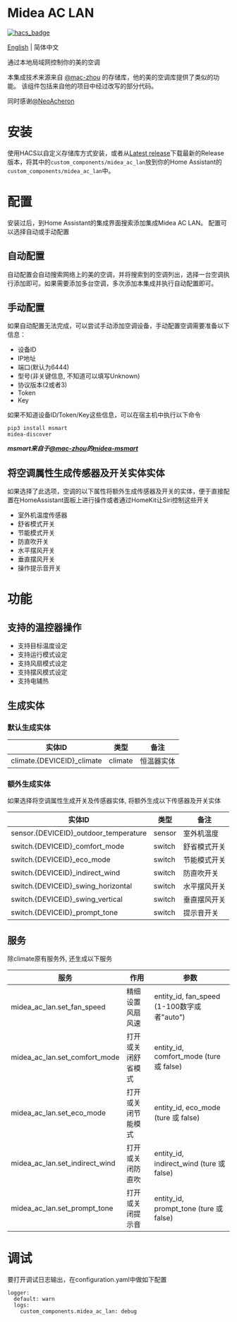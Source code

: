 # Midea AC LAN
[![hacs_badge](https://img.shields.io/badge/HACS-Custom-orange.svg)](https://github.com/custom-components/hacs)

[English](https://github.com/georgezhao2010/midea_ac_lan/blob/master/README.md) | 简体中文

通过本地局域网控制你的美的空调

本集成技术来源来自 [@mac-zhou](https://github.com/mac-zhou/midea-msmart) 的存储库，他的美的空调库提供了类似的功能。 该组件包括来自他的项目中经过改写的部分代码。

同时感谢[@NeoAcheron](https://github.com/NeoAcheron/midea-ac-py)

# 安装
使用HACS以自定义存储库方式安装，或者从[Latest release](https://github.com/georgezhao2010/midea_ac_lan/releases/latest)下载最新的Release版本，将其中的`custom_components/midea_ac_lan`放到你的Home Assistant的`custom_components/midea_ac_lan`中。

# 配置
安装过后，到Home Assistant的集成界面搜索添加集成Midea AC LAN。
配置可以选择自动或手动配置

## 自动配置
自动配置会自动搜索网络上的美的空调，并将搜索到的空调列出，选择一台空调执行添加即可。如果需要添加多台空调，多次添加本集成并执行自动配置即可。

## 手动配置
如果自动配置无法完成，可以尝试手动添加空调设备，手动配置空调需要准备以下信息：
- 设备ID
- IP地址
- 端口(默认为6444)
- 型号(非关键信息, 不知道可以填写Unknown)
- 协议版本(2或者3)
- Token
- Key

如果不知道设备ID/Token/Key这些信息，可以在宿主机中执行以下命令
```
pip3 install msmart
midea-discover
```
***msmart来自于[@mac-zhou](https://github.com/mac-zhou)的[midea-msmart](https://github.com/mac-zhou/midea-msmart)***

## 将空调属性生成传感器及开关实体实体

如果选择了此选项，空调的以下属性将额外生成传感器及开关的实体，便于直接配置在HomeAssistant面板上进行操作或者通过HomeKit让Siri控制这些开关
- 室外机温度传感器
- 舒省模式开关
- 节能模式开关
- 防直吹开关
- 水平摆风开关
- 垂直摆风开关
- 操作提示音开关

# 功能
## 支持的温控器操作
- 支持目标温度设定
- 支持运行模式设定
- 支持风扇模式设定
- 支持摆风模式设定
- 支持电辅热

## 生成实体
### 默认生成实体
实体ID | 类型 | 备注
--- | --- | ---
climate.{DEVICEID}_climate | climate | 恒温器实体

### 额外生成实体
如果选择将空调属性生成开关及传感器实体, 将额外生成以下传感器及开关实体

实体ID | 类型 | 备注
--- | --- | ---
sensor.{DEVICEID}_outdoor_temperature | sensor | 室外机温度
switch.{DEVICEID}_comfort_mode | switch | 舒省模式开关
switch.{DEVICEID}_eco_mode | switch | 节能模式开关
switch.{DEVICEID}_indirect_wind | switch | 防直吹开关
switch.{DEVICEID}_swing_horizontal | switch | 水平摆风开关
switch.{DEVICEID}_swing_vertical | switch | 垂直摆风开关
switch.{DEVICEID}_prompt_tone | switch | 提示音开关

## 服务
除climate原有服务外, 还生成以下服务

服务 | 作用 |参数 
--- | --- |--- 
midea_ac_lan.set_fan_speed | 精细设置风扇风速 | entity_id, fan_speed (1-100数字或者"auto")
midea_ac_lan.set_comfort_mode | 打开或关闭舒省模式 | entity_id, comfort_mode (ture 或 false)
midea_ac_lan.set_eco_mode | 打开或关闭节能模式 | entity_id, eco_mode (ture 或 false)
midea_ac_lan.set_indirect_wind | 打开或关闭防直吹 | entity_id, indirect_wind (ture 或 false)
midea_ac_lan.set_prompt_tone | 打开或关闭提示音 | entity_id, prompt_tone (ture 或 false)

# 调试
要打开调试日志输出，在configuration.yaml中做如下配置
```
logger:
  default: warn
  logs:
    custom_components.midea_ac_lan: debug
```


